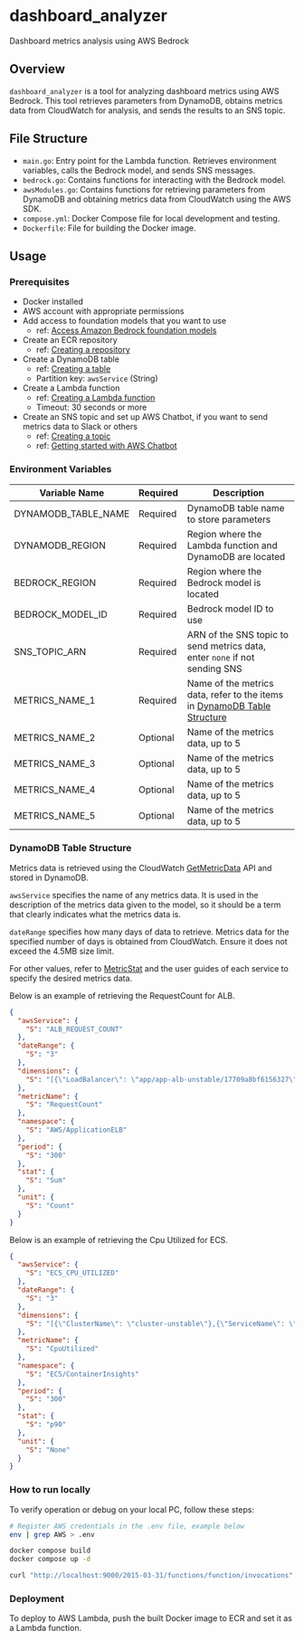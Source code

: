 # dashboard_analyzer

Dashboard metrics analysis using AWS Bedrock

## Overview

`dashboard_analyzer` is a tool for analyzing dashboard metrics using AWS Bedrock. This tool retrieves parameters from DynamoDB, obtains metrics data from CloudWatch for analysis, and sends the results to an SNS topic.

## File Structure

- `main.go`: Entry point for the Lambda function. Retrieves environment variables, calls the Bedrock model, and sends SNS messages.
- `bedrock.go`: Contains functions for interacting with the Bedrock model.
- `awsModules.go`: Contains functions for retrieving parameters from DynamoDB and obtaining metrics data from CloudWatch using the AWS SDK.
- `compose.yml`: Docker Compose file for local development and testing.
- `Dockerfile`: File for building the Docker image.

## Usage

### Prerequisites

- Docker installed
- AWS account with appropriate permissions
- Add access to foundation models that you want to use
  - ref: [Access Amazon Bedrock foundation models](https://docs.aws.amazon.com/bedrock/latest/userguide/model-access.html)
- Create an ECR repository
  - ref: [Creating a repository](https://docs.aws.amazon.com/AmazonECR/latest/userguide/repository-create.html)
- Create a DynamoDB table
  - ref: [Creating a table](https://docs.aws.amazon.com/amazondynamodb/latest/developerguide/getting-started-step-1.html)
  - Partition key: `awsService` (String)
- Create a Lambda function
  - ref: [Creating a Lambda function](https://docs.aws.amazon.com/lambda/latest/dg/getting-started-create-function.html)
  - Timeout: 30 seconds or more
- Create an SNS topic and set up AWS Chatbot, if you want to send metrics data to Slack or others
  - ref: [Creating a topic](https://docs.aws.amazon.com/sns/latest/dg/sns-getting-started.html)
  - ref: [Getting started with AWS Chatbot](https://docs.aws.amazon.com/chatbot/latest/adminguide/getting-started.html)

### Environment Variables

| Variable Name       | Required | Description                                                                                           |
| ------------------- | -------- | ----------------------------------------------------------------------------------------------------- |
| DYNAMODB_TABLE_NAME | Required | DynamoDB table name to store parameters                                                               |
| DYNAMODB_REGION     | Required | Region where the Lambda function and DynamoDB are located                                             |
| BEDROCK_REGION      | Required | Region where the Bedrock model is located                                                             |
| BEDROCK_MODEL_ID    | Required | Bedrock model ID to use                                                                               |
| SNS_TOPIC_ARN       | Required | ARN of the SNS topic to send metrics data, enter `none` if not sending SNS                            |
| METRICS_NAME_1      | Required | Name of the metrics data, refer to the items in [DynamoDB Table Structure](#dynamodb-table-structure) |
| METRICS_NAME_2      | Optional | Name of the metrics data, up to 5                                                                     |
| METRICS_NAME_3      | Optional | Name of the metrics data, up to 5                                                                     |
| METRICS_NAME_4      | Optional | Name of the metrics data, up to 5                                                                     |
| METRICS_NAME_5      | Optional | Name of the metrics data, up to 5                                                                     |

### DynamoDB Table Structure

Metrics data is retrieved using the CloudWatch [GetMetricData](https://docs.aws.amazon.com/AmazonCloudWatch/latest/APIReference/API_GetMetricData.html) API and stored in DynamoDB.

`awsService` specifies the name of any metrics data. It is used in the description of the metrics data given to the model, so it should be a term that clearly indicates what the metrics data is.

`dateRange` specifies how many days of data to retrieve. Metrics data for the specified number of days is obtained from CloudWatch. Ensure it does not exceed the 4.5MB size limit.

For other values, refer to [MetricStat](https://docs.aws.amazon.com/AmazonCloudWatch/latest/APIReference/API_MetricStat.html) and the user guides of each service to specify the desired metrics data.

Below is an example of retrieving the RequestCount for ALB. 

```json
{
  "awsService": {
    "S": "ALB_REQUEST_COUNT"
  },
  "dateRange": {
    "S": "3"
  },
  "dimensions": {
    "S": "[{\"LoadBalancer\": \"app/app-alb-unstable/17709a8bf6156327\"}]"
  },
  "metricName": {
    "S": "RequestCount"
  },
  "namespace": {
    "S": "AWS/ApplicationELB"
  },
  "period": {
    "S": "300"
  },
  "stat": {
    "S": "Sum"
  },
  "unit": {
    "S": "Count"
  }
}
```

Below is an example of retrieving the Cpu Utilized for ECS.

```json
{
  "awsService": {
    "S": "ECS_CPU_UTILIZED"
  },
  "dateRange": {
    "S": "3"
  },
  "dimensions": {
    "S": "[{\"ClusterName\": \"cluster-unstable\"},{\"ServiceName\": \"app-service-unstable\"}]"
  },
  "metricName": {
    "S": "CpuUtilized"
  },
  "namespace": {
    "S": "ECS/ContainerInsights"
  },
  "period": {
    "S": "300"
  },
  "stat": {
    "S": "p90"
  },
  "unit": {
    "S": "None"
  }
}
```

### How to run locally

To verify operation or debug on your local PC, follow these steps:

```bash
# Register AWS credentials in the .env file, example below
env | grep AWS > .env

docker compose build
docker compose up -d

curl "http://localhost:9000/2015-03-31/functions/function/invocations" -d '{}'
```

### Deployment

To deploy to AWS Lambda, push the built Docker image to ECR and set it as a Lambda function.   

